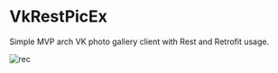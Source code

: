# VkRestPicEx
Simple MVP arch VK photo gallery client with Rest and Retrofit usage.

![rec](https://user-images.githubusercontent.com/20489370/29495913-fadd7680-85d0-11e7-8ead-b28445d4128d.gif)
